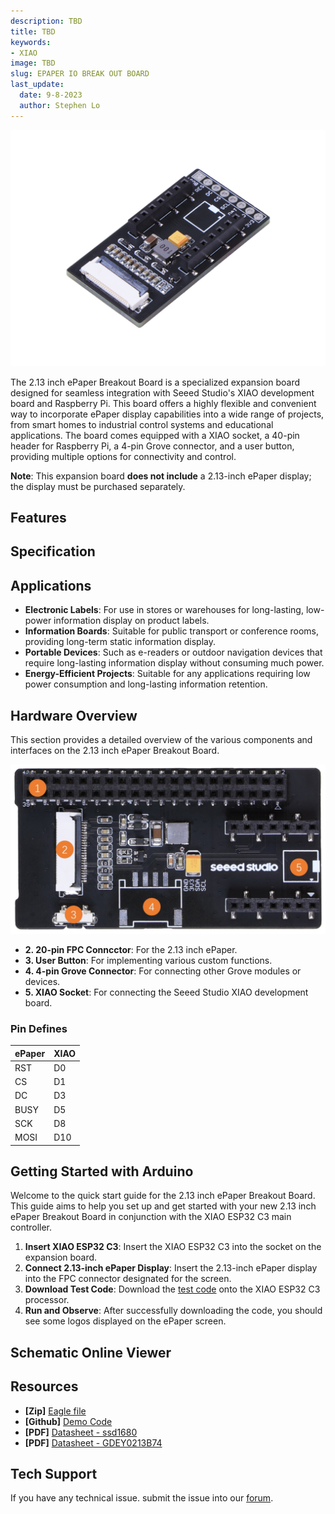 ```yaml
---
description: TBD
title: TBD
keywords:
- XIAO
image: TBD
slug: EPAPER IO BREAK OUT BOARD
last_update:
  date: 9-8-2023
  author: Stephen Lo
---
```


<p style={{textAlign: 'center'}}><img src="https://raw.githubusercontent.com/Longan-Labs/ePaperIO/main/images/4-105990172-ePaper-Breakout-Board-45back.jpg" alt="pir" width={600} height="auto" /></p>

The 2.13 inch ePaper Breakout Board is a specialized expansion board designed for seamless integration with Seeed Studio's XIAO development board and Raspberry Pi. This board offers a highly flexible and convenient way to incorporate ePaper display capabilities into a wide range of projects, from smart homes to industrial control systems and educational applications. The board comes equipped with a XIAO socket, a 40-pin header for Raspberry Pi, a 4-pin Grove connector, and a user button, providing multiple options for connectivity and control.

**Note**: This expansion board **does not include** a 2.13-inch ePaper display; the display must be purchased separately.

## Features


## Specification


## Applications

- **Electronic Labels**: For use in stores or warehouses for long-lasting, low-power information display on product labels.
- **Information Boards**: Suitable for public transport or conference rooms, providing long-term static information display.
- **Portable Devices**: Such as e-readers or outdoor navigation devices that require long-lasting information display without consuming much power.
- **Energy-Efficient Projects**: Suitable for any applications requiring low power consumption and long-lasting information retention.

## Hardware Overview

This section provides a detailed overview of the various components and interfaces on the 2.13 inch ePaper Breakout Board.

![](https://raw.githubusercontent.com/Longan-Labs/ePaper213/main/images/hw.jpg)

- **2. 20-pin FPC Conncctor**: For the 2.13 inch ePaper.
- **3. User Button**: For implementing various custom functions.
- **4. 4-pin Grove Connector**: For connecting other Grove modules or devices.
- **5. XIAO Socket**: For connecting the Seeed Studio XIAO development board.

### Pin Defines

|ePaper|XIAO|
|------|----|
|RST|D0|
|CS|D1|
|DC|D3|
|BUSY|D5|
|SCK|D8|
|MOSI|D10|

## Getting Started with Arduino

Welcome to the quick start guide for the 2.13 inch ePaper Breakout Board. This guide aims to help you set up and get started with your new 2.13 inch ePaper Breakout Board in conjunction with the XIAO ESP32 C3 main controller.

1. **Insert XIAO ESP32 C3**: Insert the XIAO ESP32 C3 into the socket on the expansion board.
2. **Connect 2.13-inch ePaper Display**: Insert the 2.13-inch ePaper display into the FPC connector designated for the screen.
3. **Download Test Code**: Download the [test code](https://github.com/Longan-Labs/ePaper_213TestCode) onto the XIAO ESP32 C3 processor.
4. **Run and Observe**: After successfully downloading the code, you should see some logos displayed on the ePaper screen.


## Schematic Online Viewer

<div className="altium-ecad-viewer" data-project-src="https://github.com/Longan-Labs/ePaper213/raw/main/epaper213.zip" style={{borderRadius: '0px 0px 4px 4px', height: 500, borderStyle: 'solid', borderWidth: 1, borderColor: 'rgb(241, 241, 241)', overflow: 'hidden', maxWidth: 1280, maxHeight: 700, boxSizing: 'border-box'}}>
</div>


## Resources

- **[Zip]** [Eagle file](https://github.com/Longan-Labs/ePaper213/raw/main/epaper213.zip)
- **[Github]** [Demo Code](https://github.com/Longan-Labs/ePaper_213TestCode)
- **[PDF]** [Datasheet - ssd1680](https://github.com/Longan-Labs/ePaper213/blob/main/SSD1680.pdf)
- **[PDF]** [Datasheet - GDEY0213B74](https://github.com/Longan-Labs/ePaper213/blob/main/GDEY0213B74.pdf)

## Tech Support
If you have any technical issue.  submit the issue into our [forum](https://forum.seeedstudio.com/).